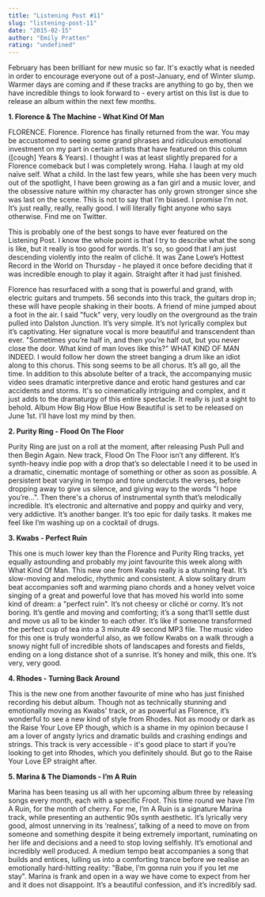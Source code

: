 ```yaml
---
title: "Listening Post #11"
slug: "listening-post-11"
date: "2015-02-15"
author: "Emily Pratten"
rating: "undefined"
---
```


February has been brilliant for new music so far. It's exactly what is needed in order to encourage everyone out of a post-January, end of Winter slump. Warmer days are coming and if these tracks are anything to go by, then we have incredible things to look forward to - every artist on this list is due to release an album within the next few months.

**1\. Florence & The Machine - What Kind Of Man**

FLORENCE. Florence. Florence has finally returned from the war. You may be accustomed to seeing some grand phrases and ridiculous emotional investment on my part in certain artists that have featured on this column (\[cough\] Years & Years). I thought I was at least slightly prepared for a Florence comeback but I was completely wrong. Haha. I laugh at my old naïve self. What a child. In the last few years, while she has been very much out of the spotlight, I have been growing as a fan girl and a music lover, and the obsessive nature within my character has only grown stronger since she was last on the scene. This is not to say that I’m biased. I promise I’m not. It’s just really, really, really good. I will literally fight anyone who says otherwise. Find me on Twitter.

This is probably one of the best songs to have ever featured on the Listening Post. I know the whole point is that I try to describe what the song is like, but it really is too good for words. It's so, so good that I am just descending violently into the realm of cliché. It was Zane Lowe’s Hottest Record in the World on Thursday - he played it once before deciding that it was incredible enough to play it again. Straight after it had just finished.

Florence has resurfaced with a song that is powerful and grand, with electric guitars and trumpets. 56 seconds into this track, the guitars drop in; these will have people shaking in their boots. A friend of mine jumped about a foot in the air. I said "fuck" very, very loudly on the overground as the train pulled into Dalston Junction. It’s very simple. It’s not lyrically complex but it’s captivating. Her signature vocal is more beautiful and transcendent than ever. "Sometimes you’re half in, and then you’re half out, but you never close the door. What kind of man loves like this?" WHAT KIND OF MAN INDEED. I would follow her down the street banging a drum like an idiot along to this chorus. This song seems to be all chorus. It’s all go, all the time. In addition to this absolute belter of a track, the accompanying music video sees dramatic interpretive dance and erotic hand gestures and car accidents and storms. It's so cinematically intriguing and complex, and it just adds to the dramaturgy of this entire spectacle. It really is just a sight to behold. Album How Big How Blue How Beautiful is set to be released on June 1st. I’ll have lost my mind by then.

**2\. Purity Ring - Flood On The Floor**

Purity Ring are just on a roll at the moment, after releasing Push Pull and then Begin Again. New track, Flood On The Floor isn’t any different. It’s synth-heavy indie pop with a drop that’s so delectable I need it to be used in a dramatic, cinematic montage of something or other as soon as possible. A persistent beat varying in tempo and tone undercuts the verses, before dropping away to give us silence, and giving way to the words "I hope you’re…". Then there's a chorus of instrumental synth that’s melodically incredible. It’s electronic and alternative and poppy and quirky and very, very addictive. It’s another banger. It’s too epic for daily tasks. It makes me feel like I’m washing up on a cocktail of drugs.

**3\. Kwabs - Perfect Ruin**

This one is much lower key than the Florence and Purity Ring tracks, yet equally astounding and probably my joint favourite this week along with What Kind Of Man. This new one from Kwabs really is a stunning feat. It’s slow-moving and melodic, rhythmic and consistent. A slow solitary drum beat accompanies soft and warming piano chords and a honey velvet voice singing of a great and powerful love that has moved his world into some kind of dream: a "perfect ruin". It’s not cheesy or cliché or corny. It’s not boring. It’s gentle and moving and comforting; it’s a song that’ll settle dust and move us all to be kinder to each other. It’s like if someone transformed the perfect cup of tea into a 3 minute 49 second MP3 file. The music video for this one is truly wonderful also, as we follow Kwabs on a walk through a snowy night full of incredible shots of landscapes and forests and fields, ending on a long distance shot of a sunrise. It’s honey and milk, this one. It’s very, very good.

**4\. Rhodes - Turning Back Around**

This is the new one from another favourite of mine who has just finished recording his debut album. Though not as technically stunning and emotionally moving as Kwabs' track, or as powerful as Florence, it’s wonderful to see a new kind of style from Rhodes. Not as moody or dark as the Raise Your Love EP though, which is a shame in my opinion because I am a lover of angsty lyrics and dramatic builds and crashing endings and strings. This track is very accessible - it's good place to start if you’re looking to get into Rhodes, which you definitely should. But go to the Raise Your Love EP straight after.

**5\. Marina & The Diamonds - I’m A Ruin**

Marina has been teasing us all with her upcoming album three by releasing songs every month, each with a specific Froot. This time round we have I’m A Ruin, for the month of cherry. For me, I’m A Ruin is a signature Marina track, while presenting an authentic 90s synth aesthetic. It’s lyrically very good, almost unnerving in its ‘realness’, talking of a need to move on from someone and something despite it being extremely important, ruminating on her life and decisions and a need to stop loving selfishly. It’s emotional and incredibly well produced. A medium tempo beat accompanies a song that builds and entices, lulling us into a comforting trance before we realise an emotionally hard-hitting reality: "Babe, I’m gonna ruin you if you let me stay". Marina is frank and open in a way we have come to expect from her and it does not disappoint. It’s a beautiful confession, and it’s incredibly sad.
